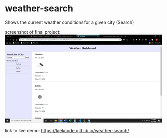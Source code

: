 # weather-search
Shows the current weather conditions for a given city (Search) 

screenshot of final project:
![day planner screenshot](./Assets/images/screenshot-002.png)

link to live demo:
https://kjekcode.github.io/weather-search/
